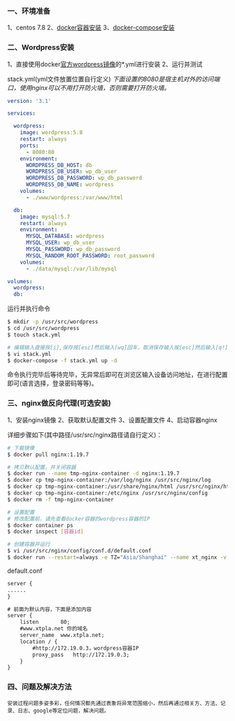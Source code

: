 ### 一、环境准备

1、centos 7.8
2、[docker容器安装](https://docs.docker.com/get-docker)
3、[docker-compose安装](https://docs.docker.com/compose/install)

### 二、Wordpress安装

1、直接使用docker[官方wordpress镜像](https://hub.docker.com/_/wordpress)的*.yml进行安装
2、运行并测试

stack.yml(yml文件放置位置自行定义)
*下面设置的8080是宿主机对外的访问端口，使用nginx可以不用打开防火墙，否则需要打开防火墙。*

``` yml
version: '3.1'

services:

  wordpress:
    image: wordpress:5.8
    restart: always
    ports:
      - 8080:80
    environment:
      WORDPRESS_DB_HOST: db
      WORDPRESS_DB_USER: wp_db_user
      WORDPRESS_DB_PASSWORD: wp_db_password
      WORDPRESS_DB_NAME: wordpress
    volumes:
      - ./www/wordpress:/var/www/html

  db:
    image: mysql:5.7
    restart: always
    environment:
      MYSQL_DATABASE: wordpress
      MYSQL_USER: wp_db_user
      MYSQL_PASSWORD: wp_db_password
      MYSQL_RANDOM_ROOT_PASSWORD: root_password
    volumes:
      - ./data/mysql:/var/lib/mysql

volumes:
  wordpress:
  db:

```

运行并执行命令

``` bash
$ mkdir -p /usr/src/wordpress
$ cd /usr/src/wordpress
$ touch stack.yml

# 编辑输入直接按[i],保存按[esc]然后输入[wq]回车，取消保存输入按[esc]然后输入[q!]回车。
$ vi stack.yml
$ docker-compose -f stack.yml up -d
```

命令执行完毕后等待完毕，无异常后即可在浏览区输入设备访问地址，在进行配置即可(语言选择，登录密码等等)。

### 三、nginx做反向代理(可选安装)

1、安装nginx镜像
2、获取默认配置文件
3、设置配置文件
4、启动容器nginx

详细步骤如下(其中路径/usr/src/nginx路径请自行定义)：

``` bash
# 下载镜像
$ docker pull nginx:1.19.7

# 拷贝默认配置，并关闭容器
$ docker run --name tmp-nginx-container -d nginx:1.19.7
$ docker cp tmp-nginx-container:/var/log/nginx /usr/src/nginx/log
$ docker cp tmp-nginx-container:/usr/share/nginx/html /usr/src/nginx/html
$ docker cp tmp-nginx-container:/etc/nginx /usr/src/nginx/config
$ docker rm -f tmp-nginx-container

# 设置配置
# 修改配置前，请先查看docker容器的wordpress容器的IP
$ docker container ps
$ docker inspect [容器id]

# 创建容器并运行
$ vi /usr/src/nginx/config/conf.d/default.conf
$ docker run --restart=always -e TZ="Asia/Shanghai" --name xt_nginx -v /usr/src/nginx/config/nginx.conf:/etc/nginx/nginx.conf -v /usr/src/nginx/config/conf.d/default.conf:/etc/nginx/conf.d/default.conf -v /usr/src/nginx/html:/usr/share/nginx/html -p 80:80 -d nginx:1.19.7
```

default.conf

``` txt
server {
......
}

# 前面为默认内容，下面是添加内容
server {
    listen       80;
	#www.xtpla.net 你的域名
    server_name  www.xtpla.net;
    location / {
		#http://172.19.0.3，wordpress容器IP
        proxy_pass   http://172.19.0.3;
    }
}

```

### 四、问题及解决方法

	安装过程问题多姿多彩，任何情况都先通过表象将异常范围缩小，然后再通过相关方、方法、记录、日志、google等定位问题，解决问题。
